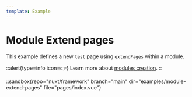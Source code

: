 ```yaml
---
template: Example
---
```


# Module Extend pages

This example defines a new `test` page using `extendPages` within a module.

::alert{type=info icon=👉}
Learn more about [modules creation](/docs/advanced/modules).
::

::sandbox{repo="nuxt/framework" branch="main" dir="examples/module-extend-pages" file="pages/index.vue"}
